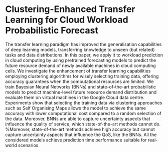 # Clustering-Enhanced Transfer Learning for Cloud Workload Probabilistic Forecast

The transfer learning paradigm has improved the generalisation capabilities of deep learning models, transferring knowledge to unseen (but related) tasks and data distributions. In this paper, we apply it to workload prediction in cloud computing by using pretrained forecasting models to predict the future resource demand of newly available machines in cloud computing cells. We investigate the enhancement of transfer learning capabilities employing clustering algorithms for wisely selecting training data, offering accuracy guarantees when the computational resources are limited. We train Bayesian Neural Networks (BNNs) and state-of-the-art probabilistic models to predict machine-level future resource demand distribution and evaluate them on virtual machines in the Google Cloud data centre. Experiments show that selecting the training data via clustering approaches such as Self Organising Maps allows the model to achieve the same accuracy with lower computational cost compared to a random selection of the data. Moreover, BNNs are able to capture uncertainty aspects that influence the quality of service, which state-of-the-art methods cannot do. %Moreover, state-of-the-art methods achieve high accuracy but cannot capture uncertainty aspects that influence the QoS, like the BNNs. All the considered models achieve prediction time performance suitable for real-world scenarios. 
